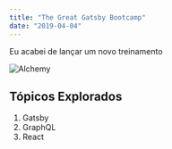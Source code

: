 ```yaml
---
title: "The Great Gatsby Bootcamp"
date: "2019-04-04"
---
```


Eu acabei de lançar um novo treinamento

![Alchemy](./images/alchemy.jpg)

## Tópicos Explorados

1. Gatsby
2. GraphQL
3. React
